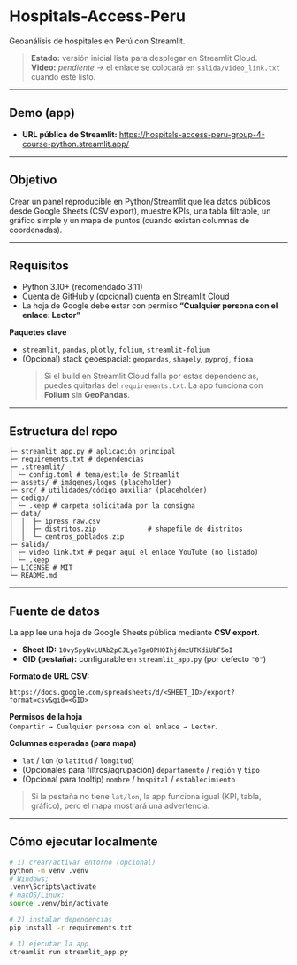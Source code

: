 # Hospitals-Access-Peru
Geoanálisis de hospitales en Perú con Streamlit.

> **Estado:** versión inicial lista para desplegar en Streamlit Cloud.  
> **Video:** _pendiente_ → el enlace se colocará en `salida/video_link.txt` cuando esté listo.

---

## Demo (app)
- **URL pública de Streamlit:** https://hospitals-access-peru-group-4-course-python.streamlit.app/

---

## Objetivo
Crear un panel reproducible en Python/Streamlit que lea datos públicos desde Google Sheets (CSV export), muestre KPIs, una tabla filtrable, un gráfico simple y un mapa de puntos (cuando existan columnas de coordenadas).

---

## Requisitos
- Python 3.10+ (recomendado 3.11)
- Cuenta de GitHub y (opcional) cuenta en Streamlit Cloud
- La hoja de Google debe estar con permiso **“Cualquier persona con el enlace: Lector”**

**Paquetes clave**
- `streamlit`, `pandas`, `plotly`, `folium`, `streamlit-folium`
- (Opcional) stack geoespacial: `geopandas`, `shapely`, `pyproj`, `fiona`  
  > Si el build en Streamlit Cloud falla por estas dependencias, puedes quitarlas del `requirements.txt`. La app funciona con **Folium** sin **GeoPandas**.

---

## Estructura del repo

```
├─ streamlit_app.py # aplicación principal
├─ requirements.txt # dependencias
├─ .streamlit/
│ └─ config.toml # tema/estilo de Streamlit
├─ assets/ # imágenes/logos (placeholder)
├─ src/ # utilidades/código auxiliar (placeholder)
├─ codigo/
│ └─ .keep # carpeta solicitada por la consigna
├─ data/                      
│  │  ├─ ipress_raw.csv
│  │  ├─ distritos.zip             # shapefile de distritos 
│  │  └─ centros_poblados.zip 
├─ salida/
│ ├─ video_link.txt # pegar aquí el enlace YouTube (no listado)
│ └─ .keep
├─ LICENSE # MIT
└─ README.md
```
---

## Fuente de datos
La app lee una hoja de Google Sheets pública mediante **CSV export**.

- **Sheet ID:** `10vy5pyNvLUAb2pCJLye7gaOPHOIhjdmzUTKdiUbF5oI`
- **GID (pestaña):** configurable en `streamlit_app.py` (por defecto `"0"`)

**Formato de URL CSV:**

```
https://docs.google.com/spreadsheets/d/<SHEET_ID>/export?format=csv&gid=<GID>
```

**Permisos de la hoja**  
`Compartir → Cualquier persona con el enlace → Lector`.

**Columnas esperadas (para mapa)**
- `lat` / `lon`  (o `latitud` / `longitud`)
- (Opcionales para filtros/agrupación) `departamento` / `región` y `tipo`
- (Opcional para tooltip) `nombre` / `hospital` / `establecimiento`

> Si la pestaña no tiene `lat/lon`, la app funciona igual (KPI, tabla, gráfico), pero el mapa mostrará una advertencia.

---

## Cómo ejecutar localmente
```bash
# 1) crear/activar entorno (opcional)
python -m venv .venv
# Windows:
.venv\Scripts\activate
# macOS/Linux:
source .venv/bin/activate

# 2) instalar dependencias
pip install -r requirements.txt

# 3) ejecutar la app
streamlit run streamlit_app.py
```


